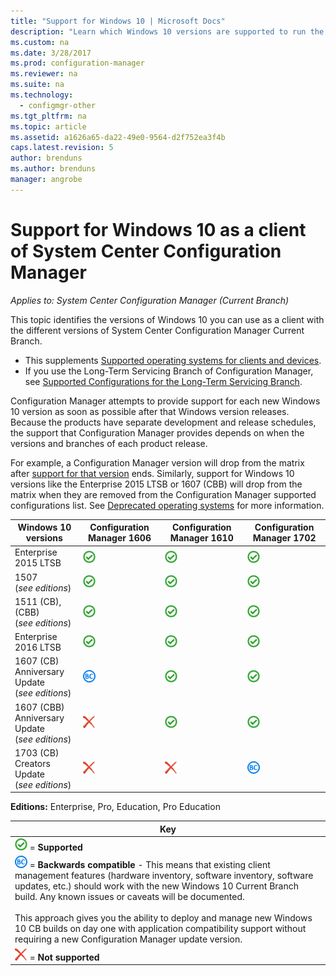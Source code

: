 ```yaml
---
title: "Support for Windows 10 | Microsoft Docs"
description: "Learn which Windows 10 versions are supported to run the System Center Configuration Manager client."
ms.custom: na
ms.date: 3/28/2017
ms.prod: configuration-manager
ms.reviewer: na
ms.suite: na
ms.technology:
  - configmgr-other
ms.tgt_pltfrm: na
ms.topic: article
ms.assetid: a1626a65-da22-49e0-9564-d2f752ea3f4b
caps.latest.revision: 5
author: brenduns  
ms.author: brenduns
manager: angrobe
---
```

# Support for Windows 10 as a client of System Center Configuration Manager

*Applies to: System Center Configuration Manager (Current Branch)*


 This topic identifies the versions of Windows 10 you can use as a client with the different versions of System Center Configuration Manager Current Branch.

- This supplements [Supported operating systems for clients and devices](/sccm/core/plan-design/configs/supported-operating-systems-for-clients-and-devices).
- If you use the Long-Term Servicing Branch of Configuration Manager, see [Supported Configurations for the Long-Term Servicing Branch](/sccm/core/understand/supported-configurations-for-ltsb).

Configuration Manager attempts to provide support for each new Windows 10 version as soon as possible after that Windows version releases. Because the products have separate development and release schedules, the support that Configuration Manager provides depends on when the versions and branches of each product release.

For example, a Configuration Manager version will drop from the matrix after [support for that version](/sccm/core/servers/manage/current-branch-versions-supported) ends. Similarly, support for Windows 10 versions like the Enterprise 2015 LTSB or 1607 (CBB) will drop from the matrix when they are removed from the Configuration Manager supported configurations list. See [Deprecated operating systems](/sccm/core/plan-design/changes/removed-and-deprecated-features#deprecated-operating-systems) for more information.



|Windows 10 versions                    |Configuration Manager 1606          |Configuration Manager 1610          |    Configuration Manager 1702 |
|---------------------|-----|-----|-----|
|Enterprise 2015 LTSB                   |![Supported](media/green_check.png) |![Supported](media/green_check.png) |![Supported](media/green_check.png) |
|1507 <br />(*see editions*)            |![Supported](media/green_check.png) |![Supported](media/green_check.png) |![Supported](media/green_check.png) |
|1511 (CB), (CBB)<br />(*see editions*) |![Supported](media/green_check.png) |![Supported](media/green_check.png) |![Supported](media/green_check.png) |
|Enterprise 2016 LTSB                   |![Supported](media/green_check.png) |![Supported](media/green_check.png) |![Supported](media/green_check.png) |
|1607 (CB)	<br />Anniversary Update<br />(*see editions*)      |![Backwards compatible](media/blue_compat.png) |![Supported](media/green_check.png) |![Supported](media/green_check.png) |
|1607 (CBB)	<br />Anniversary Update<br />(*see editions*)      |![Not supported](media/Red_X.png)   |![Supported](media/green_check.png) |![Supported](media/green_check.png) |
|1703 (CB)	<br />Creators Update<br />(*see editions*)      |![Not supported](media/Red_X.png)   |![Not supported](media/Red_X.png) |![Backwards compatible](media/blue_compat.png) |



**Editions:** Enterprise, Pro, Education, Pro Education   

|Key|
|--|
|![Supported](media/green_check.png) = **Supported**  |
|![Not supported](media/blue_compat.png)  = **Backwards compatible** - This means that existing client management features (hardware inventory, software inventory, software updates, etc.) should work with the new Windows 10 Current Branch build. Any known issues or caveats will be documented. <br><br>This approach gives you the ability to deploy and manage new Windows 10 CB builds on day one with application compatibility support without requiring a new Configuration Manager update version. |
|![Supported](media/Red_X.png) = **Not supported**|

